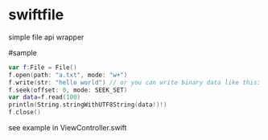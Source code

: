 swiftfile
=========

simple file api wrapper

#sample  
``` swift
var f:File = File()
f.open(path: "a.txt", mode: "w+")
f.write(str: "hello world") // or you can write binary data like this: f.write(data:bindata)
f.seek(offset: 0, mode: SEEK_SET)
var data=f.read(100)
println(String.stringWithUTF8String(data!)!)
f.close()
```

see example in ViewController.swift
